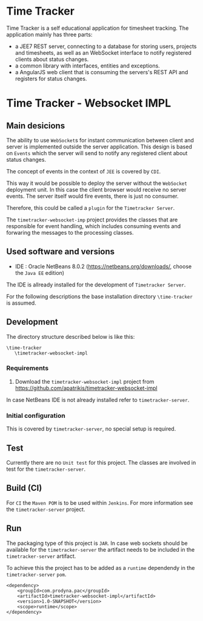 # Time Tracker
Time Tracker is a self educational application for timesheet tracking. The application mainly has three parts:
- a JEE7 REST server, connecting to a database for storing users, projects and timesheets, as well as an WebSocket interface to notify registered clients about status changes.
- a common library with interfaces, entities and exceptions.
- a AngularJS web client that is consuming the servers's REST API and registers for status changes.

# Time Tracker - Websocket IMPL
## Main desicions
The ability to use `WebSocket`s for instant communication between client and server is implemented outside the server application.
This design is based on `Events` which the server will send to notify any registered client about status changes.

The concept of events in the context of `JEE` is covered by `CDI`.

This way it would be possible to deploy the server without the `WebSocket` deployment unit.
In this case the client browser would receive no server events. The server itself would fire events, there is just no consumer.

Therefore, this could be called a `plugin` for the `Timetracker Server`.

The `timetracker-websocket-imp` project provides the classes that are responsible for event handling, which includes consuming events and forwaring the messages to the processing classes.

## Used software and versions
- IDE : Oracle NetBeans 8.0.2 (https://netbeans.org/downloads/, choose the `Java EE` edition)

The IDE is allready installed for the development of `Timetracker Server`.

For the following descriptions the base installation directory `\time-tracker` is assumed.

## Development
The directory structure described below is like this:
```
\time-tracker
   \timetracker-websocket-impl
```

### Requirements
1. Download the `timetracker-websocket-impl` project from https://github.com/apatrikis/timetracker-websocket-impl

In case NetBeans IDE is not already installed refer to `timetracker-server`.


### Initial configuration
This is covered by `timetracker-server`, no special setup is required.

## Test
Currently there are no `Unit test` for this project.
The classes are involved in test for the `timetracker-server`.

## Build (CI)
For `CI` the `Maven POM` is to be used within `Jenkins`.
For more information see the `timetracker-server` project.

## Run
The packaging type of this project is `JAR`.
In case web sockets should be available for the `timetracker-server` the artifact needs to be included in the `timetracker-server` artifact.

To achieve this the project has to be added as a `runtime` dependendy in the `timetracker-server` `pom`.

```
<dependency>
    <groupId>com.prodyna.pac</groupId>
    <artifactId>timetracker-websocket-impl</artifactId>
    <version>1.0-SNAPSHOT</version>
    <scope>runtime</scope>
</dependency>
```
